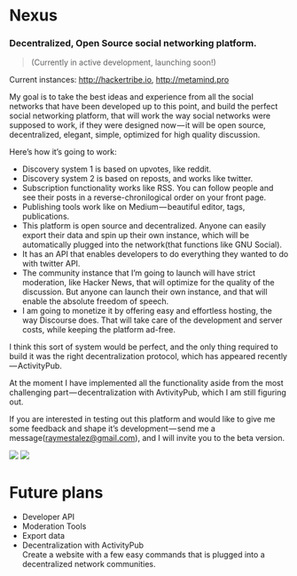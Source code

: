 <!-- 
# Hacker Tribe
### Community of hackers and founders
 -->

# Nexus
### Decentralized, Open Source social networking platform.

> (Currently in active development, launching soon!)

Current instances: http://hackertribe.io, http://metamind.pro

My goal is to take the best ideas and experience from all the social networks that have been developed up to this point, and build the perfect social networking platform, that will work the way social networks were supposed to work, if they were designed now — it will be open source, decentralized, elegant, simple, optimized for high quality discussion.


Here’s how it’s going to work:

- Discovery system 1 is based on upvotes, like reddit.
- Discovery system 2 is based on reposts, and works like twitter.
- Subscription functionality works like RSS. You can follow people and see their posts in a reverse-chronilogical order on your front page.
- Publishing tools work like on Medium — beautiful editor, tags, publications.
- This platform is open source and decentralized. Anyone can easily export their data and spin up their own instance, which will be automatically plugged into the network(that functions like GNU Social).
- It has an API that enables developers to do everything they wanted to do with twitter API.
- The community instance that I’m going to launch will have strict moderation, like Hacker News, that will optimize for the quality of the discussion. But anyone can launch their own instance, and that will enable the absolute freedom of speech.
- I am going to monetize it by offering easy and effortless hosting, the way Discourse does. That will take care of the development and server costs, while keeping the platform ad-free.

I think this sort of system would be perfect, and the only thing required to build it was the right decentralization protocol, which has appeared recently — ActivityPub.

At the moment I have implemented all the functionality aside from the most challenging part — decentralization with AvtivityPub, which I am still figuring out.

If you are interested in testing out this platform and would like to give me some feedback and shape it’s development — send me a message(raymestalez@gmail.com), and I will invite you to the beta version.

<!-- decentralized, -->
<!-- 
This project is my attempt to take the best elements from all the social networks and combine them into one awesome community platform for hackers.
 -->


<!-- 
Imagine Reddit meets Twitter but for decentralized web, where anyone can easily create their own website that will be plugged into the network. 
-->

<!-- 
# Features


### Decentralized and ActivityPub compatible


It is dockerized, so you can easily spin up your own instance [with a few easy commands], and it will be plugged into the decentralized network.


### Open Source

Nexus is open source, and written in Django. You can easily fork it and add your own features or modify it's design as you wish.


### Optimized for high quality discussion.
-->

<span id="screenshots"></span>

![](http://hackertribe.io/media/images/home-page.png)
![](http://hackertribe.io/media/images/browse-startups.png)

<span id="future"></span>

# Future plans

- Developer API
- Moderation Tools
- Export data
- Decentralization with ActivityPub  
  Create a website with a few easy commands that is plugged into a decentralized network communities.

<!-- nexy -->

<!-- 
# Deployment

Follow this easy tutorial to launch your own version!

 -->
